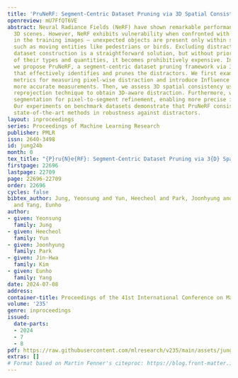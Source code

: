 ```yaml
---
title: 'PruNeRF: Segment-Centric Dataset Pruning via 3D Spatial Consistency'
openreview: mU7FfQT6VE
abstract: Neural Radiance Fields (NeRF) have shown remarkable performance in learning
  3D scenes. However, NeRF exhibits vulnerability when confronted with distractors
  in the training images – unexpected objects are present only within specific views,
  such as moving entities like pedestrians or birds. Excluding distractors during
  dataset construction is a straightforward solution, but without prior knowledge
  of their types and quantities, it becomes prohibitively expensive. In this paper,
  we propose PruNeRF, a segment-centric dataset pruning framework via 3D spatial consistency,
  that effectively identifies and prunes the distractors. We first examine existing
  metrics for measuring pixel-wise distraction and introduce Influence Functions for
  more accurate measurements. Then, we assess 3D spatial consistency using a depth-based
  reprojection technique to obtain 3D-aware distraction. Furthermore, we incorporate
  segmentation for pixel-to-segment refinement, enabling more precise identification.
  Our experiments on benchmark datasets demonstrate that PruNeRF consistently outperforms
  state-of-the-art methods in robustness against distractors.
layout: inproceedings
series: Proceedings of Machine Learning Research
publisher: PMLR
issn: 2640-3498
id: jung24b
month: 0
tex_title: "{P}ru{N}e{RF}: Segment-Centric Dataset Pruning via 3{D} Spatial Consistency"
firstpage: 22696
lastpage: 22709
page: 22696-22709
order: 22696
cycles: false
bibtex_author: Jung, Yeonsung and Yun, Heecheol and Park, Joonhyung and Kim, Jin-Hwa
  and Yang, Eunho
author:
- given: Yeonsung
  family: Jung
- given: Heecheol
  family: Yun
- given: Joonhyung
  family: Park
- given: Jin-Hwa
  family: Kim
- given: Eunho
  family: Yang
date: 2024-07-08
address:
container-title: Proceedings of the 41st International Conference on Machine Learning
volume: '235'
genre: inproceedings
issued:
  date-parts:
  - 2024
  - 7
  - 8
pdf: https://raw.githubusercontent.com/mlresearch/v235/main/assets/jung24b/jung24b.pdf
extras: []
# Format based on Martin Fenner's citeproc: https://blog.front-matter.io/posts/citeproc-yaml-for-bibliographies/
---
```


